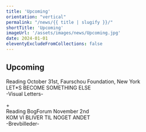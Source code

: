 ```yaml
---
title: 'Upcoming'
orientation: "vertical"
permalink: "/news/{{ title | slugify }}/"
shortTitle: 'Upcoming'
imageUrl: '/assets/images/news/Upcoming.jpg'
date: 2024-01-01
eleventyExcludeFromCollections: false
---
```



<h2>Upcoming</h2>

<p>
Reading October 31st, Faurschou Foundation, New York<br/>
LET*S BECOME SOMETHING ELSE<br/>
-Visual Letters-</p>
<p>+<br/>
Reading BogForum November 2nd<br/>
KOM VI BLIVER TIL NOGET ANDET<br/>
-Brevbilleder-</p>
<!--
<p>+<br/>
CALL & RESPONSE, soloudstilling, Printers Proof<br/>
<a href="https://kunsten.nu/artguide/venue/ole-vinter-room/" target="_blank">https://kunsten.nu/artguide/venue/ole-vinter-room/</a></p>
<p>+<br/>
Intensiteter, 1. sal Bjørnsonsvej 100, 2500 Valby<br/>
Fernisering den 22/9 2024<br/>
Ikon: Maleri. 2022. 50 x 40cm, forskellige medier på bomuld.</p>
-->